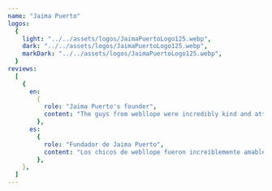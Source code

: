 ```yaml
---
name: "Jaima Puerto"
logos:
  {
    light: "../../assets/logos/JaimaPuertoLogo125.webp",
    dark: "../../assets/logos/JaimaPuertoLogo125.webp",
    markDark: "../../assets/logos/JaimaPuertoLogo125.webp",
  }
reviews:
  [
    {
      en:
        {
          role: "Jaima Puerto's founder",
          content: "The guys from webllope were incredibly kind and attentive to all my wishes for the website. They were concerned at all times to fulfill our wishes and adding several suggestions to improve our digital marketing.",
        },
      es:
        {
          role: "Fundador de Jaima Puerto",
          content: "Los chicos de webllope fueron increíblemente amables y atentos con todos mis deseos para la página web. Se preocuparon en todo momento por cumplir nuestros deseos y añadiendo varias sugerencias para mejorar nuestro marketing digital.",
        },
    },
  ]
---
```

